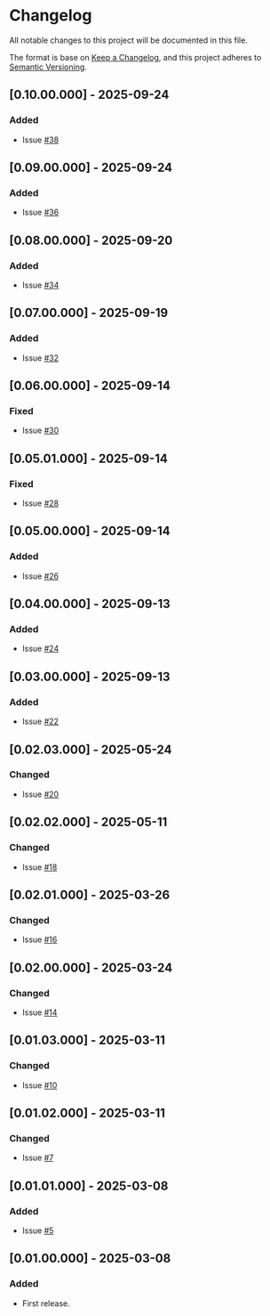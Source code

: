 # Changelog
All notable changes to this project will be documented in this file.

The format is base on [Keep a Changelog](https://keepachangelog.com/en/1.1.0/), and this project adheres to [Semantic Versioning](https://semver.org/spec/v2.0.0.html).


## [0.10.00.000] - 2025-09-24
### Added
- Issue [#38](https://github.com/j3-signalroom/aws-clients-python_lib/issues/38)

## [0.09.00.000] - 2025-09-24
### Added
- Issue [#36](https://github.com/j3-signalroom/aws-clients-python_lib/issues/36)

## [0.08.00.000] - 2025-09-20
### Added
- Issue [#34](https://github.com/j3-signalroom/aws-clients-python_lib/issues/34)

## [0.07.00.000] - 2025-09-19
### Added
- Issue [#32](https://github.com/j3-signalroom/aws-clients-python_lib/issues/32)

## [0.06.00.000] - 2025-09-14
### Fixed
- Issue [#30](https://github.com/j3-signalroom/aws-clients-python_lib/issues/30)

## [0.05.01.000] - 2025-09-14
### Fixed
- Issue [#28](https://github.com/j3-signalroom/aws-clients-python_lib/issues/28)

## [0.05.00.000] - 2025-09-14
### Added
- Issue [#26](https://github.com/j3-signalroom/aws-clients-python_lib/issues/26)

## [0.04.00.000] - 2025-09-13
### Added
- Issue [#24](https://github.com/j3-signalroom/aws-clients-python_lib/issues/24)

## [0.03.00.000] - 2025-09-13
### Added
- Issue [#22](https://github.com/j3-signalroom/aws-clients-python_lib/issues/22)

## [0.02.03.000] - 2025-05-24
### Changed
- Issue [#20](https://github.com/j3-signalroom/aws-clients-python_lib/issues/20)

## [0.02.02.000] - 2025-05-11
### Changed
- Issue [#18](https://github.com/j3-signalroom/aws-clients-python_lib/issues/18)

## [0.02.01.000] - 2025-03-26
### Changed
- Issue [#16](https://github.com/j3-signalroom/aws-clients-python_lib/issues/16)

## [0.02.00.000] - 2025-03-24
### Changed
- Issue [#14](https://github.com/j3-signalroom/aws-clients-python_lib/issues/14)

## [0.01.03.000] - 2025-03-11
### Changed
- Issue [#10](https://github.com/j3-signalroom/aws-clients-python_lib/issues/10)

## [0.01.02.000] - 2025-03-11
### Changed
- Issue [#7](https://github.com/j3-signalroom/aws-clients-python_lib/issues/7)

## [0.01.01.000] - 2025-03-08
### Added
- Issue [#5](https://github.com/j3-signalroom/aws-clients-python_lib/issues/5)

## [0.01.00.000] - 2025-03-08
### Added
- First release.